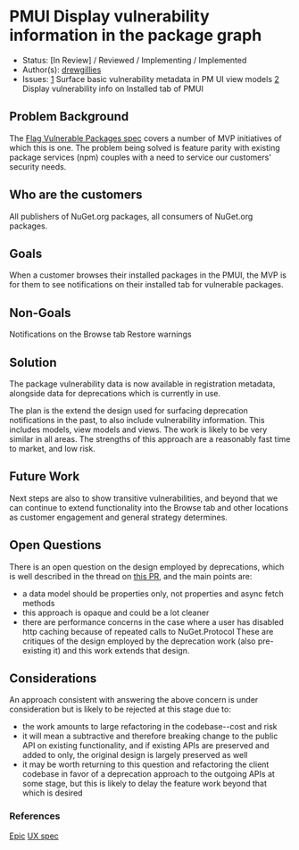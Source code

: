 
# PMUI Display vulnerability information in the package graph

* Status: [In Review] / Reviewed / Implementing / Implemented
* Author(s): [drewgillies](https://github.com/drewgillies)
* Issues: 
[1](https://github.com/NuGet/Home/issues/9850) Surface basic vulnerability metadata in PM UI view models
[2](https://github.com/NuGet/Home/issues/8755) Display vulnerability info on Installed tab of PMUI

## Problem Background

The [Flag Vulnerable Packages spec](https://github.com/NuGet/Home/wiki/Flag-vulnerable-packages) covers a number of MVP initiatives of which this is one. The problem being solved is feature parity with existing package services (npm) couples with a need to service our customers' security needs.

## Who are the customers

All publishers of NuGet.org packages, all consumers of NuGet.org packages.

## Goals

When a customer browses their installed packages in the PMUI, the MVP is for them to see notifications on their installed tab for vulnerable packages. 

## Non-Goals

Notifications on the Browse tab
Restore warnings

## Solution

The package vulnerability data is now available in registration metadata, alongside data for deprecations which is currently in use.

The plan is the extend the design used for surfacing deprecation notifications in the past, to also include vulnerability information. This includes models, view models and views. The work is likely to be very similar in all areas. The strengths of this approach are a reasonably fast time to market, and low risk.

## Future Work

Next steps are also to show transitive vulnerabilities, and beyond that we can continue to extend functionality into the Browse tab and other locations as customer engagement and general strategy determines.

## Open Questions

There is an open question on the design employed by deprecations, which is well described in the thread on [this PR](https://github.com/NuGet/NuGet.Client/pull/3540), and the main points are:
- a data model should be properties only, not properties and async fetch methods
- this approach is opaque and could be a lot cleaner
- there are performance concerns in the case where a user has disabled http caching because of repeated calls to NuGet.Protocol
These are critiques of the design employed by the deprecation work (also pre-existing it) and this work extends that design.

## Considerations

An approach consistent with answering the above concern is under consideration but is likely to be rejected at this stage due to:
- the work amounts to large refactoring in the codebase--cost and risk 
- it will mean a subtractive and therefore breaking change to the public API on existing functionality, and if existing APIs are preserved and added to only, the original design is largely preserved as well
- it may be worth returning to this question and refactoring the client codebase in favor of a deprecation approach to the outgoing APIs at some stage, but this is likely to delay the feature work beyond that which is desired

### References

[Epic](https://github.com/NuGet/Home/issues/8087)
[UX spec](https://www.figma.com/file/8gCQx9iAQfPXTtxoks6Qd7/%F0%9F%9B%A1%EF%B8%8F-NuGet-Vulnerable-Packages----Maryanne)
